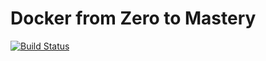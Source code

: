 # Docker from Zero to Mastery

[![Build Status](https://app.travis-ci.com/brunocesaromax/example-application-with-springBoot-and-docker.svg?branch=master)](https://app.travis-ci.com/brunocesaromax/example-application-with-springBoot-and-docker)
